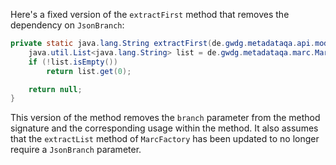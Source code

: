 Here's a fixed version of the `extractFirst` method that removes the dependency on `JsonBranch`:

```java
private static java.lang.String extractFirst(de.gwdg.metadataqa.api.model.pathcache.JsonPathCache cache) {
    java.util.List<java.lang.String> list = de.gwdg.metadataqa.marc.MarcFactory.extractList(cache);
    if (!list.isEmpty())
        return list.get(0);

    return null;
}
```

This version of the method removes the `branch` parameter from the method signature and the corresponding usage within the method. It also assumes that the `extractList` method of `MarcFactory` has been updated to no longer require a `JsonBranch` parameter.